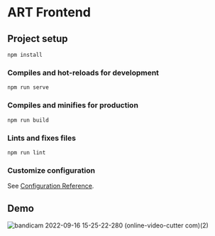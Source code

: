 # ART Frontend

## Project setup
```
npm install
```

### Compiles and hot-reloads for development
```
npm run serve
```

### Compiles and minifies for production
```
npm run build
```

### Lints and fixes files
```
npm run lint
```

### Customize configuration
See [Configuration Reference](https://cli.vuejs.org/config/).

## Demo

![bandicam 2022-09-16 15-25-22-280 (online-video-cutter com)(2)](https://user-images.githubusercontent.com/75673222/192486328-f18f8adc-ad13-4d96-aed9-4ebb75d4dabd.gif)

